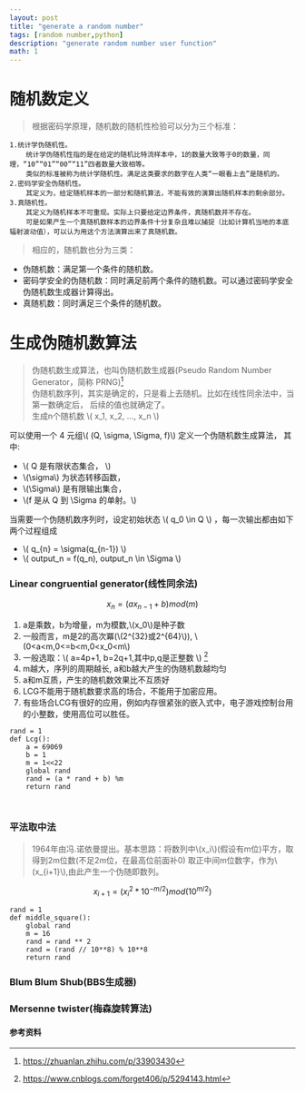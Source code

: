 ```yaml
---
layout: post
title: "generate a random number" 
tags: [random number,python]
description: "generate random number user function" 
math: 1
---
```


随机数定义
===

> 根据密码学原理，随机数的随机性检验可以分为三个标准：

	1.统计学伪随机性。
		统计学伪随机性指的是在给定的随机比特流样本中，1的数量大致等于0的数量，同理，“10”“01”“00”“11”四者数量大致相等。
		类似的标准被称为统计学随机性。满足这类要求的数字在人类“一眼看上去”是随机的。
	2.密码学安全伪随机性。
		其定义为，给定随机样本的一部分和随机算法，不能有效的演算出随机样本的剩余部分。
	3.真随机性。
		其定义为随机样本不可重现。实际上只要给定边界条件，真随机数并不存在。
		可是如果产生一个真随机数样本的边界条件十分复杂且难以捕捉（比如计算机当地的本底辐射波动值），可以认为用这个方法演算出来了真随机数。

> 相应的，随机数也分为三类：

- 伪随机数：满足第一个条件的随机数。
- 密码学安全的伪随机数：同时满足前两个条件的随机数。可以通过密码学安全伪随机数生成器计算得出。
- 真随机数：同时满足三个条件的随机数。


生成伪随机数算法
====


> 伪随机数生成算法，也叫伪随机数生成器(Pseudo Random Number Generator，简称 PRNG)[^1]<br/>
> 伪随机数序列，其实是确定的，只是看上去随机。比如在线性同余法中，当第一数确定后，
> 后续的值也就确定了。<br/>
> 生成n个随机数 \\(
		x_1, x_2, ...,  x_n
		\\)

可以使用一个 4 元组\\( (Q, \sigma, \Sigma, f)\\) 定义一个伪随机数生成算法，
其中:
- \\(  Q  是有限状态集合， \\) 
- \\(\sigma\\) 为状态转移函数， 
- \\(\Sigma\\) 是有限输出集合， 
- \\(f  是从 Q 到 \Sigma 的单射。\\) <br/>

当需要一个伪随机数序列时，设定初始状态 \\( q_0 \in Q \\) ，每一次输出都由如下两个过程组成
- \\( q_{n} = \sigma(q_{n-1}) \\)
- \\( output_n = f(q_n), output_n \in \Sigma \\)


### Linear congruential generator(线性同余法)

$$ x_n = (ax_{n-1} + b)mod(m) $$

1. a是乘数，b为增量，m为模数,\\(x_0\\)是种子数
2. 一般而言，m是2的高次冪(\\(2^{32}或2^{64}\\)), \\(0<a<m,0<=b<m,0<x_0<m\\)
3. 一般选取：\\( 
			a=4p+1, b=2q+1,其中p,q是正整数
		\\) [^2]
4. m越大，序列的周期越长, a和b越大产生的伪随机数越均匀
5. a和m互质，产生的随机数效果比不互质好
6. LCG不能用于随机数要求高的场合，不能用于加密应用。
7. 有些场合LCG有很好的应用，例如内存很紧张的嵌入式中，电子游戏控制台用的小整数，使用高位可以胜任。

```
rand = 1
def Lcg():
	a = 69069
	b = 1
	m = 1<<22
	global rand
	rand = (a * rand + b) %m
	return rand

	
```

### 平法取中法
>  1964年由冯.诺依曼提出。基本思路：将数列中\\(x_i\\)(假设有m位)平方，取得到2m位数(不足2m位，在最高位前面补0)
>  取正中间m位数字，作为\\(x_{i+1}\\),由此产生一个伪随即数列。

$$x_{i+1} =  (x_i^2 * 10^{-m/2}) mod (10^{m/2}) $$

```
rand = 1
def middle_square():
	global rand
	m = 16
	rand = rand ** 2
	rand = (rand // 10**8) % 10**8
	return rand
```

### Blum Blum Shub(BBS生成器)

### Mersenne twister(梅森旋转算法)






#### 参考资料
[^1]: https://zhuanlan.zhihu.com/p/33903430
[^2]: https://www.cnblogs.com/forget406/p/5294143.html
